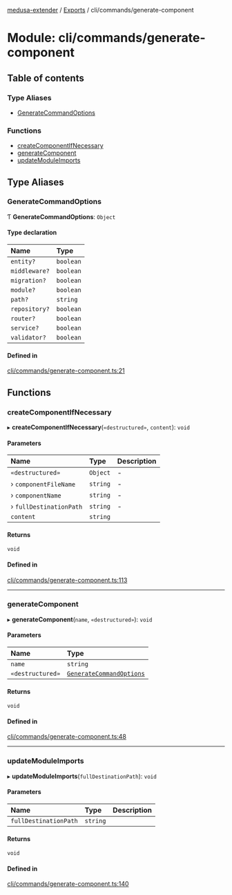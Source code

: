 [medusa-extender](../README.md) / [Exports](../modules.md) / cli/commands/generate-component

# Module: cli/commands/generate-component

## Table of contents

### Type Aliases

- [GenerateCommandOptions](cli_commands_generate_component.md#generatecommandoptions)

### Functions

- [createComponentIfNecessary](cli_commands_generate_component.md#createcomponentifnecessary)
- [generateComponent](cli_commands_generate_component.md#generatecomponent)
- [updateModuleImports](cli_commands_generate_component.md#updatemoduleimports)

## Type Aliases

### GenerateCommandOptions

Ƭ **GenerateCommandOptions**: `Object`

#### Type declaration

| Name | Type |
| :------ | :------ |
| `entity?` | `boolean` |
| `middleware?` | `boolean` |
| `migration?` | `boolean` |
| `module?` | `boolean` |
| `path?` | `string` |
| `repository?` | `boolean` |
| `router?` | `boolean` |
| `service?` | `boolean` |
| `validator?` | `boolean` |

#### Defined in

[cli/commands/generate-component.ts:21](https://github.com/adrien2p/medusa-extender/blob/dcdc178/src/cli/commands/generate-component.ts#L21)

## Functions

### createComponentIfNecessary

▸ **createComponentIfNecessary**(`«destructured»`, `content`): `void`

#### Parameters

| Name | Type | Description |
| :------ | :------ | :------ |
| `«destructured»` | `Object` | - |
| › `componentFileName` | `string` | - |
| › `componentName` | `string` | - |
| › `fullDestinationPath` | `string` | - |
| `content` | `string` |  |

#### Returns

`void`

#### Defined in

[cli/commands/generate-component.ts:113](https://github.com/adrien2p/medusa-extender/blob/dcdc178/src/cli/commands/generate-component.ts#L113)

___

### generateComponent

▸ **generateComponent**(`name`, `«destructured»`): `void`

#### Parameters

| Name | Type |
| :------ | :------ |
| `name` | `string` |
| `«destructured»` | [`GenerateCommandOptions`](cli_commands_generate_component.md#generatecommandoptions) |

#### Returns

`void`

#### Defined in

[cli/commands/generate-component.ts:48](https://github.com/adrien2p/medusa-extender/blob/dcdc178/src/cli/commands/generate-component.ts#L48)

___

### updateModuleImports

▸ **updateModuleImports**(`fullDestinationPath`): `void`

#### Parameters

| Name | Type | Description |
| :------ | :------ | :------ |
| `fullDestinationPath` | `string` |  |

#### Returns

`void`

#### Defined in

[cli/commands/generate-component.ts:140](https://github.com/adrien2p/medusa-extender/blob/dcdc178/src/cli/commands/generate-component.ts#L140)
